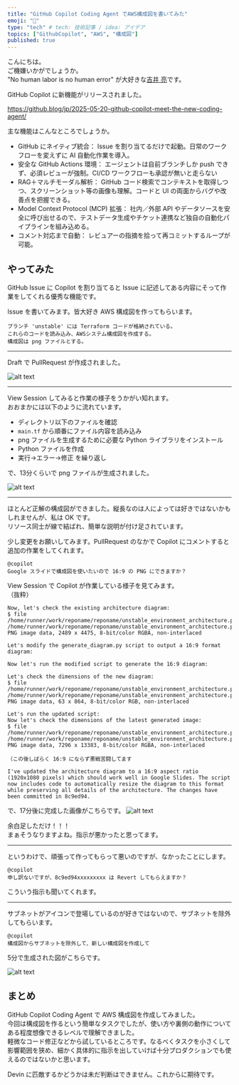 ```yaml
---
title: "GitHub Copilot Coding Agent でAWS構成図を書いてみた"
emoji: "🎨"
type: "tech" # tech: 技術記事 / idea: アイデア
topics: ["GithubCopilot", "AWS", "構成図"]
published: true
---
```

こんにちは。  
ご機嫌いかがでしょうか。  
"No human labor is no human error" が大好きな[吉井 亮](https://twitter.com/YoshiiRyo1)です。  

GitHub Copilot に新機能がリリースされました。  

https://github.blog/jp/2025-05-20-github-copilot-meet-the-new-coding-agent/

主な機能はこんなところでしょうか。  

- GitHub にネイティブ統合：	Issue を割り当てるだけで起動。日常のワークフローを変えずに AI 自動化作業を導入。
- 安全な GitHub Actions 環境： エージェントは自前ブランチしか push できず、必須レビューが強制。CI/CD ワークフローも承認が無いと走らない
- RAG＋マルチモーダル解析：	GitHub コード検索でコンテキストを取得しつつ、スクリーンショット等の画像も理解。コードと UI の両面からバグや改善点を把握できる。
- Model Context Protocol (MCP) 拡張：	社内／外部 API やデータソースを安全に呼び出せるので、テストデータ生成やチケット連携など独自の自動化パイプラインを組み込める。
- コメント対応まで自動： レビュアーの指摘を拾って再コミットするループが可能。

## やってみた

GitHub Issue に Copilot を割り当てると Issue に記述してある内容にそって作業をしてくれる優秀な機能です。  

Issue を書いてみます。皆大好き AWS 構成図を作ってもらいます。  

```text
ブランチ 'unstable' には Terraform コードが格納されている。
これらのコードを読み込み、AWSシステム構成図を作成する。
構成図は png ファイルとする。
```

----

Draft で PullRequest が作成されました。  

![alt text](/images/3fa996617eacc6/image.png)

----

View Session してみると作業の様子をうかがい知れます。  
おおまかには以下のように流れています。  

- ディレクトリ以下のファイルを確認
- `main.tf` から順番にファイル内容を読み込み
- png ファイルを生成するために必要な Python ライブラリをインストール
- Python ファイルを作成
- 実行→エラー→修正 を繰り返し

で、13分くらいで png ファイルが生成されました。  

![alt text](/images/3fa996617eacc6/image-1.png)

----

ほとんど正解の構成図ができました。縦長なのは人によっては好きではないかもしれませんが、私は OK です。  
リソース同士が線で結ばれ、簡単な説明が付け足されています。  

少し変更をお願いしてみます。PullRequest のなかで Copilot にコメントすると追加の作業をしてくれます。  

```text
@copilot
Google スライドで構成図を使いたいので 16:9 の PNG にできますか？
```

View Session で Copilot が作業している様子を見てみます。  
（抜粋）

```text
Now, let's check the existing architecture diagram:
$ file /home/runner/work/reponame/reponame/unstable_environment_architecture.png
/home/runner/work/reponame/reponame/unstable_environment_architecture.png: PNG image data, 2489 x 4475, 8-bit/color RGBA, non-interlaced

Let's modify the generate_diagram.py script to output a 16:9 format diagram:

Now let's run the modified script to generate the 16:9 diagram:

Let's check the dimensions of the new diagram:
$ file /home/runner/work/reponame/reponame/unstable_environment_architecture.png
/home/runner/work/reponame/reponame/unstable_environment_architecture.png: PNG image data, 63 x 864, 8-bit/color RGB, non-interlaced

Let's run the updated script:
Now let's check the dimensions of the latest generated image:
$ file /home/runner/work/reponame/reponame/unstable_environment_architecture.png
/home/runner/work/reponame/reponame/unstable_environment_architecture.png: PNG image data, 7296 x 13383, 8-bit/color RGBA, non-interlaced

（この後しばらく 16:9 にならず悪戦苦闘してます

I've updated the architecture diagram to a 16:9 aspect ratio (1920x1080 pixels) which should work well in Google Slides. The script now includes code to automatically resize the diagram to this format while preserving all details of the architecture. The changes have been committed in 8c9ed94.
```

で、17分後に完成した画像がこちらです。
![alt text](/images/3fa996617eacc6/image-2.png)

余白足しただけ！！！    
まぁそうなりますよね。指示が悪かったと思ってます。  

----

というわけで、頑張って作ってもらって悪いのですが、なかったことにします。  

```text
@copilot
申し訳ないですが、8c9ed94xxxxxxxxx は Revert してもらえますか？
```

こういう指示も聞いてくれます。  

----

サブネットがアイコンで登場しているのが好きではないので、サブネットを除外してもらいます。    

```text
@copilot
構成図からサブネットを除外して、新しい構成図を作成して
```

5分で生成された図がこちらです。  

![alt text](/images/3fa996617eacc6/image-3.png)

## まとめ

GitHub Copilot Coding Agent で AWS 構成図を作成してみました。  
今回は構成図を作るという簡単なタスクでしたが、使い方や裏側の動作についてある程度想像できるレベルで理解できました。  
軽微なコード修正などから試しているところです。なるべくタスクを小さくして影響範囲を狭め、細かく具体的に指示を出していけば十分プロダクションでも使えるのではないかと思います。  

Devin に匹敵するかどうかは未だ判断はできません。これからに期待です。  

